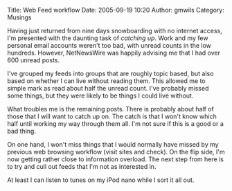Title: Web Feed workflow
Date: 2005-09-19 10:20
Author: gmwils
Category: Musings

Having just returned from nine days snowboarding with no internet
access, I'm presented with the daunting task of *catching up*. Work and
my few personal email accounts weren't too bad, with unread counts in
the low hundreds. However, NetNewsWire was happily advising me that I
had over 600 unread posts.

</p>

I've grouped my feeds into groups that are roughly topic based, but also
based on whether I can live without reading them. This allowed me to
simple mark as read about half the unread count. I've probably missed
some things, but they were likely to be things I could live without.

</p>

What troubles me is the remaining posts. There is probably about half of
those that I will want to catch up on. The catch is that I won't know
which half until working my way through them all. I'm not sure if this
is a good or a bad thing.

</p>

On one hand, I won't miss things that I would normally have missed by my
previous web browsing workflow (visit sites and check). On the flip
side, I'm now getting rather close to information overload. The next
step from here is to try and cull out feeds that I'm not as interested
in.

</p>

At least I can listen to tunes on my iPod nano while I sort it all out.

</p>

